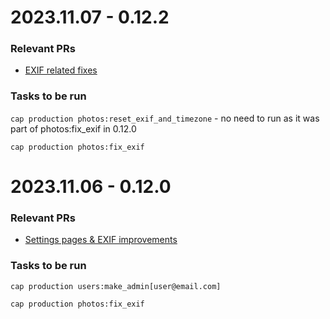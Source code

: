 # 2023.11.07 - 0.12.2

### Relevant PRs

- [EXIF related fixes](https://github.com/photonia-io/photonia/pull/608)

### Tasks to be run

`cap production photos:reset_exif_and_timezone` - no need to run as it was part of photos:fix_exif in 0.12.0

`cap production photos:fix_exif`

# 2023.11.06 - 0.12.0

### Relevant PRs

- [Settings pages & EXIF improvements](https://github.com/photonia-io/photonia/pull/607)

### Tasks to be run

`cap production users:make_admin[user@email.com]`

`cap production photos:fix_exif`
